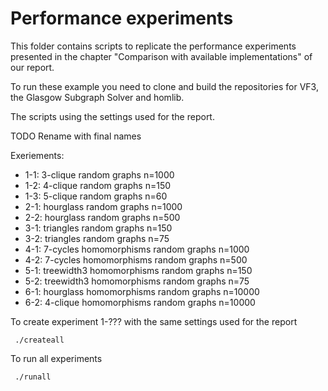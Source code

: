 # Performance experiments

This folder contains scripts to replicate the performance experiments presented in the chapter "Comparison with available implementations" of our report. 

To run these example you need to clone and build the repositories for VF3, the Glasgow Subgraph Solver and homlib.

The scripts using the settings used for the report. 

TODO Rename with final names

Exeriements:
 - 1-1: 3-clique random graphs n=1000
 - 1-2: 4-clique random graphs n=150
 - 1-3: 5-clique random graphs n=60
 - 2-1: hourglass random graphs n=1000 
 - 2-2: hourglass random graphs n=500
 - 3-1: triangles random graphs n=150 
 - 3-2: triangles random graphs n=75
 - 4-1: 7-cycles homomorphisms random graphs n=1000 
 - 4-2: 7-cycles homomorphisms random graphs n=500
 - 5-1: treewidth3 homomorphisms random graphs n=150 
 - 5-2: treewidth3 homomorphisms random graphs n=75
 - 6-1: hourglass homomorphisms random graphs n=10000
 - 6-2: 4-clique homomorphisms random graphs n=10000

To create experiment 1-??? with the same settings used for the report

```
 ./createall
```

To run all experiments

```
 ./runall
```
